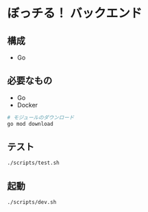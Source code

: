 # ぼっチる！ バックエンド

## 構成

- Go

## 必要なもの

- Go
- Docker

```bash
# モジュールのダウンロード
go mod download
```

## テスト

```bash
./scripts/test.sh
```

## 起動

```bash
./scripts/dev.sh
```
